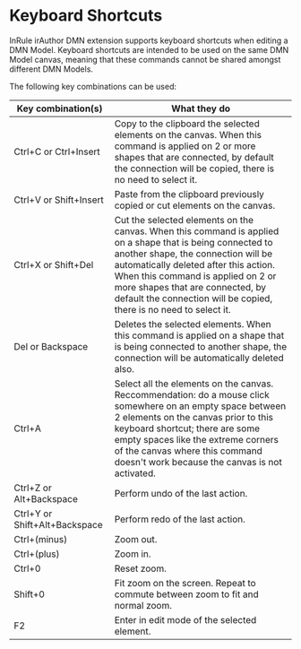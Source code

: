 # Keyboard Shortcuts

InRule irAuthor DMN extension supports keyboard shortcuts when editing a DMN Model. Keyboard shortcuts are intended to be used on the same DMN Model canvas, meaning that these commands cannot be shared amongst different DMN Models.

The following key combinations can be used:

Key combination(s) | What they do
--------------------------------|------------------------------------------------------------------------------
Ctrl+C or Ctrl+Insert | Copy to the clipboard the selected elements on the canvas. When this command is applied on 2 or more shapes that are connected, by default the connection will be copied, there is no need to select it.
Ctrl+V or Shift+Insert | Paste from the clipboard previously copied or cut elements on the canvas.
Ctrl+X or Shift+Del | Cut the selected elements on the canvas. When this command is applied on a shape that is being connected to another shape, the connection will be automatically deleted after this action. When this command is applied on 2 or more shapes that are connected, by default the connection will be copied, there is no need to select it.
Del or Backspace | Deletes the selected elements. When this command is applied on a shape that is being connected to another shape, the connection will be automatically deleted also.
Ctrl+A | Select all the elements on the canvas. Reccommendation: do a mouse click somewhere on an empty space between 2 elements on the canvas prior to this keyboard shortcut; there are some empty spaces like the extreme corners of the canvas where this command doesn't work because the canvas is not activated.
Ctrl+Z or Alt+Backspace | Perform undo of the last action.
Ctrl+Y or Shift+Alt+Backspace | Perform redo of the last action.
Ctrl+(minus) | Zoom out.
Ctrl+(plus) | Zoom in.
Ctrl+0 | Reset zoom.
Shift+0 | Fit zoom on the screen. Repeat to commute between zoom to fit and normal zoom.
F2 | Enter in edit mode of the selected element.
